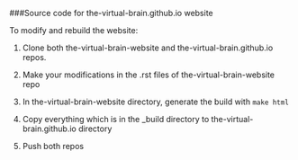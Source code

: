 ###Source code for the-virtual-brain.github.io website

To modify and rebuild the website:

1. Clone both the-virtual-brain-website and the-virtual-brain.github.io repos.

2. Make your modifications in the .rst files of the-virtual-brain-website repo

3. In the-virtual-brain-website directory, generate the build with ```make html```

4. Copy everything which is in the _build directory to the-virtual-brain.github.io directory

5. Push both repos 

